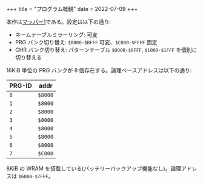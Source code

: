 +++
title = "プログラム概観"
date = 2022-07-09
+++

本作は[マッパー1](https://www.nesdev.org/wiki/MMC1)である。設定は以下の通り:

* ネームテーブルミラーリング: 可変
* PRG バンク切り替え: `$8000-$BFFF` 可変、`$C000-$FFFF` 固定
* CHR バンク切り替え: パターンテーブル `$0000-$0FFF`, `$1000-$1FFF` を個別に切り替える

16KiB 単位の PRG バンクが 8 個存在する。論理ベースアドレスは以下の通り:

|PRG-ID|addr|
|--|--|
|`0`|`$8000`|
|`1`|`$8000`|
|`2`|`$8000`|
|`3`|`$8000`|
|`4`|`$8000`|
|`5`|`$8000`|
|`6`|`$8000`|
|`7`|`$C000`|

8KiB の WRAM を搭載している(バッテリーバックアップ機能なし)。論理アドレスは `$6000-$7FFF`。
